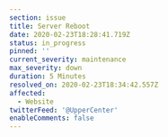 ```yaml
---
section: issue
title: Server Reboot
date: 2020-02-23T18:28:41.719Z
status: in_progress
pinned: ''
current_severity: maintenance
max_severity: down
duration: 5 Minutes
resolved_on: 2020-02-23T18:34:42.557Z
affected:
  - Website
twitterFeed: '@UpperCenter'
enableComments: false
---
```


